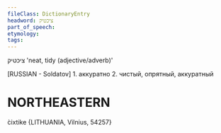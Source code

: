 ```yaml
---
fileClass: DictionaryEntry
headword: ציכטיק
part_of_speech: 
etymology: 
tags: 
---
```

ציכטיק
'neat, tidy (adjective/adverb)'

[RUSSIAN - Soldatov] 1. аккуратно 2. чистый, опрятный, аккуратный

NORTHEASTERN
==============

c̀ixtike {LITHUANIA, Vilnius, 54257}